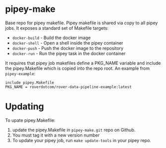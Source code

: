 # pipey-make

Base repo for pipey makefile. Pipey makefile is shared via copy to all pipey jobs. It exposes a standard set of 
Makefile targets:

* `docker-build` - Build the docker image
* `docker-shell` - Open a shell inside the pipey container
* `docker-push` - Push the docker image to the repository
* `docker-run` - Run the pipey task in the docker container

It requires that pipey job makefiles define a PKG_NAME variable and include the pipey.Makefile which is copied 
into the repo root. An example from `pipey-example`:

```
include pipey.Makefile
PKG_NAME = roverdotcom/rover-data-pipeline-example:latest
```

# Updating

To upate pipey.Makefile:

1. update the pipey.Makefile in `pipey-make.git` repo on Github. 
2. You must tag it with a new version number
3. To update your pipey job, run `make update-tools` in your pipey repo.
